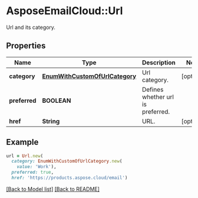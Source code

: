 # AsposeEmailCloud::Url

Url and its category.             

## Properties
Name | Type | Description | Notes
---- | ---- | ----------- | -----
**category** |[**EnumWithCustomOfUrlCategory**](EnumWithCustomOfUrlCategory.md) | Url category.              | [optional] 
**preferred** |**BOOLEAN** | Defines whether url is preferred.              | 
**href** |**String** | URL.              | [optional] 


## Example
```ruby
url = Url.new(
  category: EnumWithCustomOfUrlCategory.new(
    value: 'Work'),
  preferred: true,
  href: 'https://products.aspose.cloud/email')
```


[[Back to Model list]](Models.md) [[Back to README]](README.md)
